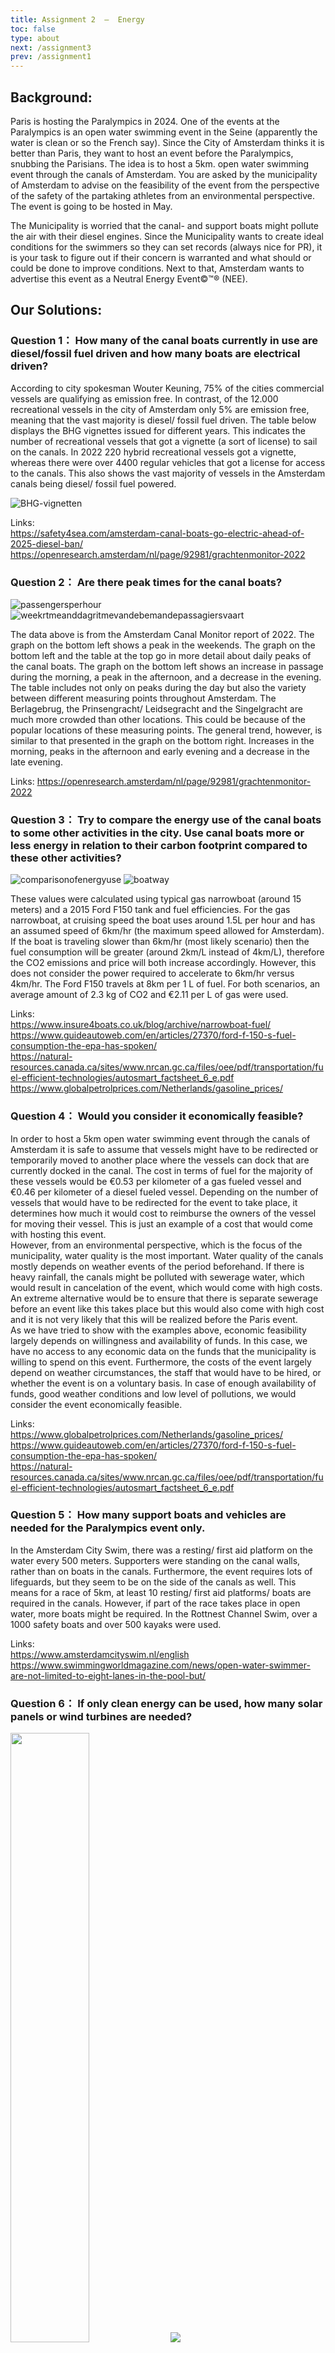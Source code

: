 ```yaml
---
title: Assignment 2  –  Energy 
toc: false
type: about
next: /assignment3
prev: /assignment1
---
```



## Background:

Paris is hosting the Paralympics in 2024. One of the events at the Paralympics is an open water swimming event in the Seine (apparently the water is clean or so the French say). Since the City of Amsterdam thinks it is better than Paris, they want to host an event before the Paralympics, snubbing the Parisians. The idea is to host a 5km. open water swimming event through the canals of Amsterdam. You are asked by the municipality of Amsterdam to advise on the feasibility of the event from the perspective of the safety of the partaking athletes from an environmental perspective. The event is going to be hosted in May.   

The Municipality is worried that the canal- and support boats might pollute the air with their diesel engines. Since the Municipality wants to create ideal conditions for the swimmers so they can set records (always nice for PR), it is your task to figure out if their concern is warranted and what should or could be done to improve conditions. Next to that, Amsterdam wants to advertise this event as a Neutral Energy Event©™® (NEE).



## Our Solutions:

### Question 1： How many of the canal boats currently in use are diesel/fossil fuel driven and how many boats are electrical driven?  

According to city spokesman Wouter Keuning, 75% of the cities commercial vessels are qualifying as emission free. In contrast, of the 12.000 recreational vessels in the city of Amsterdam only 5% are emission free, meaning that the vast majority is diesel/ fossil fuel driven.  The table below displays the BHG vignettes issued for different years. This indicates the number of recreational vessels that got a vignette (a sort of license) to sail on the canals.  In 2022 220 hybrid recreational vessels got a vignette, whereas there were over 4400 regular vehicles that got a license for access to the canals. This also shows the vast majority of vessels in the Amsterdam canals being diesel/ fossil fuel powered.    

![BHG-vignetten](BHG-vignetten.png)

Links:  
https://safety4sea.com/amsterdam-canal-boats-go-electric-ahead-of-2025-diesel-ban/   
https://openresearch.amsterdam/nl/page/92981/grachtenmonitor-2022 

### Question 2： Are there peak times for the canal boats?

![passengersperhour](passengers-per-hour.png)
![weekrtmeanddagritmevandebemandepassagiersvaart](weekrtme-and-dagritme-van-de-bemande-passagiersvaart.png)

The data above is from the Amsterdam Canal Monitor report of 2022. The graph on the bottom left shows a peak in the weekends. The graph on the bottom left and the table at the top go in more detail about daily peaks of the canal boats. The graph on the bottom left shows an increase in passage during the morning, a peak in the afternoon, and a decrease in the evening. The table includes not only on peaks during the day but also the variety between different measuring points throughout Amsterdam. The Berlagebrug, the Prinsengracht/ Leidsegracht and the Singelgracht are much more crowded than other locations. This could be because of the popular locations of these measuring points. The general trend, however, is similar to that presented in the graph on the bottom right. Increases in the morning, peaks in the afternoon and early evening and a decrease in the late evening. 

Links: 
https://openresearch.amsterdam/nl/page/92981/grachtenmonitor-2022 

### Question 3： Try to compare the energy use of the canal boats to some other activities in the city. Use canal boats more or less energy in relation to their carbon footprint compared to these other activities? 

![comparisonofenergyuse](comparison-of-energy-use.png)
![boatway](boatway.png)

These values were calculated using typical gas narrowboat (around 15 meters) and a 2015 Ford F150 tank and fuel efficiencies. For the gas narrowboat, at cruising speed the boat uses around 1.5L per hour and has an assumed speed of 6km/hr (the maximum speed allowed for Amsterdam). If the boat is traveling slower than 6km/hr (most likely scenario) then the fuel consumption will be greater (around 2km/L instead of 4km/L), therefore the CO2 emissions and price will both increase accordingly. However, this does not consider the power required to accelerate to 6km/hr versus 4km/hr. The Ford F150 travels at 8km per 1 L of fuel. For both scenarios, an average amount of 2.3 kg of CO2 and €2.11 per L of gas were used. 

Links:   
https://www.insure4boats.co.uk/blog/archive/narrowboat-fuel/  
https://www.guideautoweb.com/en/articles/27370/ford-f-150-s-fuel-consumption-the-epa-has-spoken/  
https://natural-resources.canada.ca/sites/www.nrcan.gc.ca/files/oee/pdf/transportation/fuel-efficient-technologies/autosmart_factsheet_6_e.pdf  
https://www.globalpetrolprices.com/Netherlands/gasoline_prices/

### Question 4： Would you consider it economically feasible? 

In order to host a 5km open water swimming event through the canals of Amsterdam it is safe to assume that vessels might have to be redirected or temporarily moved to another place where the vessels can dock that are currently docked in the canal. The cost in terms of fuel for the majority of these vessels would be  €0.53 per kilometer of a gas fueled vessel and €0.46 per kilometer of a diesel fueled vessel. Depending on the number of vessels that would have to be redirected for the event to take place, it determines how much it would cost to reimburse the owners of the vessel for moving their vessel. This is just an example of a cost that would come with hosting this event.  
However, from an environmental perspective, which is the focus of the municipality, water quality is the most important. Water quality of the canals mostly depends on weather events of the period beforehand. If there is heavy rainfall, the canals might be polluted with sewerage water, which would result in cancelation of the event, which would come with high costs. An extreme alternative would be to ensure that there is separate sewerage before an event like this takes place but this would also come with high cost and it is not very likely that this will be realized before the Paris event.   
As we have tried to show with the examples above, economic feasibility largely depends on willingness and availability of funds. In this case, we have no access to any economic data on the funds that the municipality is willing to spend on this event. Furthermore, the costs of the event largely depend on weather circumstances, the staff that would have to be hired, or whether the event is on a voluntary basis. In case of enough availability of funds, good weather conditions and low level of pollutions, we would consider the event economically feasible. 

Links:   
https://www.globalpetrolprices.com/Netherlands/gasoline_prices/   
https://www.guideautoweb.com/en/articles/27370/ford-f-150-s-fuel-consumption-the-epa-has-spoken/  
https://natural-resources.canada.ca/sites/www.nrcan.gc.ca/files/oee/pdf/transportation/fuel-efficient-technologies/autosmart_factsheet_6_e.pdf  

### Question 5： How many support boats and vehicles are needed for the Paralympics event only. 

In the Amsterdam City Swim, there was a resting/ first aid platform on the water every 500 meters. Supporters were standing on the canal walls, rather than on boats in the canals. Furthermore, the event requires lots of lifeguards, but they seem to be on the side of the canals as well. This means for a race of 5km, at least 10 resting/ first aid platforms/ boats are required in the canals. However, if part of the race takes place in open water, more boats might be required. In the Rottnest Channel Swim, over a 1000 safety boats and over 500 kayaks were used.   

Links:   
https://www.amsterdamcityswim.nl/english  
https://www.swimmingworldmagazine.com/news/open-water-swimmer-are-not-limited-to-eight-lanes-in-the-pool-but/

### Question 6： If only clean energy can be used, how many solar panels or wind turbines are needed? 

<img src="electric-canal-boat-detail.png" height="50%" width="50%">
<img src="boatway2.png">

These calculations were based off tables I, 3, 4, and 5 from waternet, and the estimated power values for wind turbines and solar panels. One typical solar panel produces around 1kwh and 0.29 kw. One typical wind turbine produces around 6 million kwh per year and 2750 kw. It is also assumed that one typical electric boat weighs 12 tons and it requires 0.5 kw per ton of weight to get the boat to a 70% efficient speed. 

Links:  
https://www.waternet.nl/siteassets/innovatie/maritime-envorimental-performance-indiocators-for-urban-waterways-in-amsterdam.pdf  
https://www.usgs.gov/faqs/how-many-homes-can-average-wind-turbine-power  
https://www.usgs.gov/faqs/how-many-homes-can-average-wind-turbine-power  

### Question 7： Would there be any effect on the water quality if there are less/no canal boats using fossil fules? 

<img src="Baseline-environmentalperformance.png" height="50%" width="50%">

The table above displays the environmental performance indicators values for different types of baselines of vehicles. As the table shows, for a mechanical baseline, the emissions of CO2, NOx, SOx are 0.20, 0.0020 and 0.0012 respectively. For an electric baseline, these values are all 0. Therefore, the water pollution as a result of diesel/ fossil fuel powered vessels would decrease to 0 when electric vessels would be used. However, as mentioned earlier, water quality does not merely depend on the pollution form vessels on the water. Pollution from sewerage as a consequence of heavy rainfall is also a big contributor to water pollution. This should be considered in organization of this event. 

Links:   
https://www.waternet.nl/siteassets/innovatie/maritime-envorimental-performance-indiocators-for-urban-waterways-in-amsterdam.pdf 

### Limitation:
